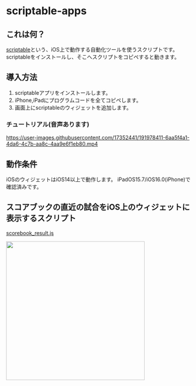 # scriptable-apps
## これは何？
[scriptable](https://apps.apple.com/jp/app/scriptable/id1405459188)という、iOS上で動作する自動化ツールを使うスクリプトです。
scriptableをインストールし、そこへスクリプトをコピペすると動きます。

## 導入方法
1. scriptableアプリをインストールします。
2. iPhone,iPadにプログラムコードを全てコピペします。
3. 画面上にscriptableのウィジェットを追加します。

### チュートリアル(音声あります)
https://user-images.githubusercontent.com/17352441/191978411-6aa5f4a1-4da6-4c7b-aa8c-4aa9e6f1eb80.mp4



## 動作条件
iOSのウィジェットはiOS14以上で動作します。
iPadOS15.7/iOS16.0(iPhone)で確認済みです。

## スコアブックの直近の試合をiOS上のウィジェットに表示するスクリプト
[scorebook_result.js](https://raw.githubusercontent.com/ckoshien/scriptable-apps/master/scorebook_result.js)


<img src="https://user-images.githubusercontent.com/17352441/191970199-cb5b786b-ac92-4c9e-b5da-208694be3956.jpeg" width="375"/>
